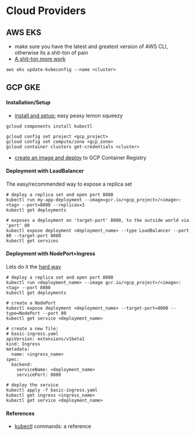 # Cloud Providers

## AWS EKS
- make sure you have the latest and greatest version of AWS CLI, otherwise its a shit-ton of pain
- [A shit-ton more work](https://docs.aws.amazon.com/eks/latest/userguide/getting-started.html)
```
aws eks update-kubeconfig --name <cluster>
```

## GCP GKE

#### Installation/Setup
- [install and setup:](https://docs.aws.amazon.com/eks/latest/userguide/getting-started.html) easy peasy lemon squeezy
```
gcloud components install kubectl

gcloud config set project <gcp_project>
gcloud config set compute/zone <gcp_zone>
gcloud container clusters get-credentials <cluster>
```
- [create an image and deploy](/Docker/GoogleContainerRegistry.md) to GCP Container Registry

#### Deployment with LoadBalancer
The easy/recommended way to expose a replica set
```
# deploy a replica set and open port 8080
kubectl run my-app-deployment --image=gcr.io/<gcp_project>/<image>:<tag> --port=8080 --replicas=3
kubectl get deployments

# exposes a deployment on 'target-port' 8080, to the outside world via 'port' 80
kubectl expose deployment <deployment_name> --type LoadBalancer --port 80 --target-port 8080
kubectl get services
```

#### Deployment with NodePort+Ingress
Lets do it the [hard way](https://cloud.google.com/kubernetes-engine/docs/tutorials/http-balancer)
```
# deploy a replica set and open port 8080
kubectl run <deployment_name> --image gcr.io/<gcp_project>/<image>:<tag> --port 8080
kubectl get deployments

# create a NodePort
kubectl expose deployment <deployment_name> --target-port=8080 --type=NodePort --port 80
kubectl get service <deployment_name>

# create a new file:
# basic-ingress.yaml
apiVersion: extensions/v1beta1
kind: Ingress
metadata:
  name: <ingress_name>
spec:
  backend:
    serviceName: <deployment_name>
    servicePort: 8080

# deploy the service
kubectl apply -f basic-ingress.yaml
kubectl get ingress <ingress_name>
kubectl get service <deployment_name>
```

#### References
- [kubectl](https://kubernetes.io/docs/reference/generated/kubectl/kubectl-commands) commands: a reference

